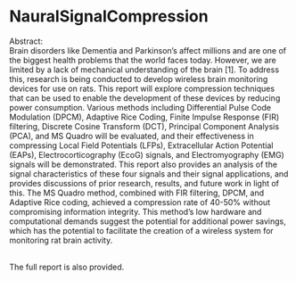 # NauralSignalCompression

Abstract: </br>
Brain disorders like Dementia and Parkinson’s affect millions and are one of the
biggest health problems that the world faces today. However, we are limited by
a lack of mechanical understanding of the brain [1]. To address this, research
is being conducted to develop wireless brain monitoring devices for use on rats.
This report will explore compression techniques that can be used to enable the
development of these devices by reducing power consumption. Various methods
including Differential Pulse Code Modulation (DPCM), Adaptive Rice Coding,
Finite Impulse Response (FIR) filtering, Discrete Cosine Transform (DCT), 
Principal Component Analysis (PCA), and MS Quadro will be evaluated, and their
effectiveness in compressing Local Field Potentials (LFPs), Extracellular Action
Potential (EAPs), Electrocorticography (EcoG) signals, and Electromyography
(EMG) signals will be demonstrated. This report also provides an analysis of
the signal characteristics of these four signals and their signal applications, and
provides discussions of prior research, results, and future work in light of this.
The MS Quadro method, combined with FIR filtering, DPCM, and Adaptive Rice
coding, achieved a compression rate of 40-50% without compromising information
integrity. This method’s low hardware and computational demands suggest the
potential for additional power savings, which has the potential to facilitate the
creation of a wireless system for monitoring rat brain activity.

</br>
The full report is also provided. 
